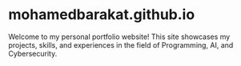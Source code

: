 # mohamedbarakat.github.io
Welcome to my personal portfolio website! This site showcases my projects, skills, and experiences in the field of Programming, AI, and Cybersecurity.
